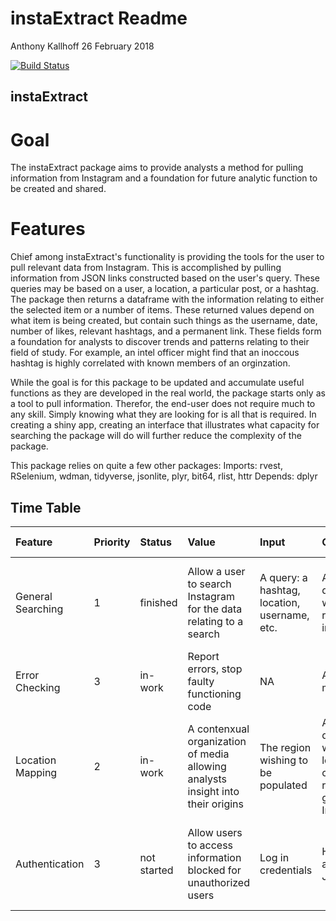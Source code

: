 instaExtract Readme
================
Anthony Kallhoff
26 February 2018

[![Build Status](https://travis-ci.org/AFIT-R/instaExtract.svg?branch=master)](https://travis-ci.org/AFIT-R/instaExtract)

instaExtract
------------

Goal
====

The instaExtract package aims to provide analysts a method for pulling information from Instagram and a foundation for future analytic function to be created and shared.

Features
========

Chief among instaExtract's functionality is providing the tools for the user to pull relevant data from Instagram. This is accomplished by pulling information from JSON links constructed based on the user's query. These queries may be based on a user, a location, a particular post, or a hashtag. The package then returns a dataframe with the information relating to either the selected item or a number of items. These returned values depend on what item is being created, but contain such things as the username, date, number of likes, relevant hashtags, and a permanent link. These fields form a foundation for analysts to discover trends and patterns relating to their field of study. For example, an intel officer might find that an inoccous hashtag is highly correlated with known members of an orginzation.

While the goal is for this package to be updated and accumulate useful functions as they are developed in the real world, the package starts only as a tool to pull information. Therefor, the end-user does not require much to any skill. Simply knowing what they are looking for is all that is required. In creating a shiny app, creating an interface that illustrates what capacity for searching the package will do will further reduce the complexity of the package.

This package relies on quite a few other packages: Imports: rvest, RSelenium, wdman, tidyverse, jsonlite, plyr, bit64, rlist, httr Depends: dplyr

Time Table
----------

| Feature           | Priority | Status      | Value                                                                           | Input                                        | Output                                                         | Usage                                                                                | Time to Create                                         | Current/Pushed?                                               |
|:------------------|:---------|:------------|:--------------------------------------------------------------------------------|:---------------------------------------------|:---------------------------------------------------------------|:-------------------------------------------------------------------------------------|:-------------------------------------------------------|:--------------------------------------------------------------|
| General Searching | 1        | finished    | Allow a user to search Instagram for the data relating to a search              | A query: a hashtag, location, username, etc. | A dataframe with relevant information                          | Output will be analyzed with other tools to uncover trends                           | NA                                                     | Current                                                       |
| Error Checking    | 3        | in-work     | Report errors, stop faulty functioning code                                     | NA                                           | A console message                                              | Keep user informed, and program working                                              | Not feasible before release                            | Pushed                                                        |
| Location Mapping  | 2        | in-work     | A contenxual organization of media allowing analysts insight into their origins | The region wishing to be populated           | A dataframe with all location codes readily given by Instagram | Use the location codes to search with a radius of a given lat long to find new posts | A few more hours, feasible                             | Want to be with current version, to show potential of package |
| Authentication    | 3        | not started | Allow users to access information blocked for unauthorized users                | Log in credentials                           | Headers to add to JSON links                                   | Can collect further information, such as who is following a certain user             | Could concievable be added if things progress smoothly | Most likely will be pushed                                    |
